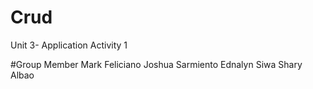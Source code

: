 # Crud
Unit 3- Application Activity 1

#Group Member
Mark Feliciano
Joshua Sarmiento
Ednalyn Siwa
Shary Albao
